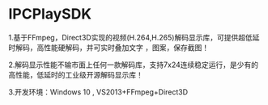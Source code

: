 # IPCPlaySDK
1.基于FFmpeg，Direct3D实现的视频(H.264,H.265)解码显示库，可提供超低延时解码，高性能硬解码，并可实时叠加文字 ，图案，保存截图！

2.解码显示性能不输市面上任何一款解码库，支持7x24连续稳定运行，是少有的高性能，低延时的工业级开源解码显示库！

3.开发环境：Windows 10 , VS2013+FFmpeg+Direct3D
